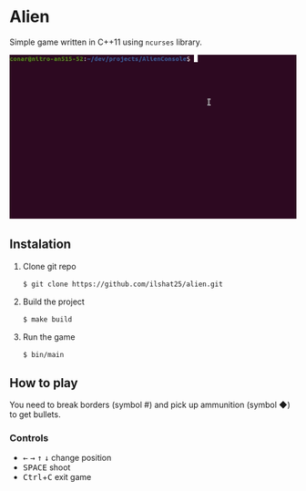# Alien

Simple game written in C++11 using `ncurses` library.

![showcase](./gifs/main.gif)

## Instalation

1. Clone git repo
    ```sh
    $ git clone https://github.com/ilshat25/alien.git
    ```
2. Build the project
    ```sh
    $ make build
    ```
3. Run the game
    ```sh
    $ bin/main
    ```
 
## How to play

You need to break borders (symbol #) and pick up ammunition (symbol ◆) to get bullets.

### Controls

- <kbd>←</kbd> <kbd>→</kbd> <kbd>↑</kbd> <kbd>↓</kbd> change position
- <kbd>SPACE</kbd> shoot
- <kbd>Ctrl</kbd>+<kbd>C</kbd> exit game
